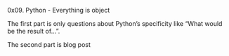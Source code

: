 0x09. Python - Everything is object

The first part is only questions about Python’s specificity like “What would be the result of…”. 

The second part is blog post
